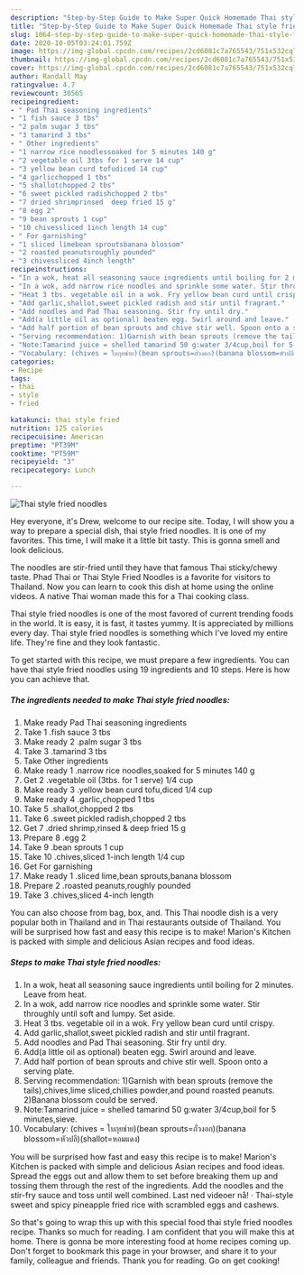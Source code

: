 ```yaml
---
description: "Step-by-Step Guide to Make Super Quick Homemade Thai style fried noodles"
title: "Step-by-Step Guide to Make Super Quick Homemade Thai style fried noodles"
slug: 1064-step-by-step-guide-to-make-super-quick-homemade-thai-style-fried-noodles
date: 2020-10-05T03:24:01.759Z
image: https://img-global.cpcdn.com/recipes/2cd6081c7a765543/751x532cq70/thai-style-fried-noodles-recipe-main-photo.jpg
thumbnail: https://img-global.cpcdn.com/recipes/2cd6081c7a765543/751x532cq70/thai-style-fried-noodles-recipe-main-photo.jpg
cover: https://img-global.cpcdn.com/recipes/2cd6081c7a765543/751x532cq70/thai-style-fried-noodles-recipe-main-photo.jpg
author: Randall May
ratingvalue: 4.7
reviewcount: 30565
recipeingredient:
- " Pad Thai seasoning ingredients"
- "1 fish sauce 3 tbs"
- "2 palm sugar 3 tbs"
- "3 tamarind 3 tbs"
- " Other ingredients"
- "1 narrow rice noodlessoaked for 5 minutes 140 g"
- "2 vegetable oil 3tbs for 1 serve 14 cup"
- "3 yellow bean curd tofudiced 14 cup"
- "4 garlicchopped 1 tbs"
- "5 shallotchopped 2 tbs"
- "6 sweet pickled radishchopped 2 tbs"
- "7 dried shrimprinsed  deep fried 15 g"
- "8 egg 2"
- "9 bean sprouts 1 cup"
- "10 chivessliced 1inch length 14 cup"
- " For garnishing"
- "1 sliced limebean sproutsbanana blossom"
- "2 roasted peanutsroughly pounded"
- "3 chivessliced 4inch length"
recipeinstructions:
- "In a wok, heat all seasoning sauce ingredients until boiling for 2 minutes. Leave from heat."
- "In a wok, add narrow rice noodles and sprinkle some water. Stir throughly until soft and lumpy. Set aside."
- "Heat 3 tbs. vegetable oil in a wok. Fry yellow bean curd until crispy."
- "Add garlic,shallot,sweet pickled radish and stir until fragrant."
- "Add noodles and Pad Thai seasoning. Stir fry until dry."
- "Add(a little oil as optional) beaten egg. Swirl around and leave."
- "Add half portion of bean sprouts and chive stir well. Spoon onto a serving plate."
- "Serving recommendation: 1)Garnish with bean sprouts (remove the tails),chives,lime sliced,chillies powder,and pound roasted peanuts. 2)Banana blossom could be served."
- "Note:Tamarind juice = shelled tamarind 50 g:water 3/4cup,boil for 5 minutes,sieve."
- "Vocabulary: (chives = ใบกุยช่าย)(bean sprouts=ถั่วงอก)(banana blossom=หัวปลี)(shallot=หอมแดง)"
categories:
- Recipe
tags:
- thai
- style
- fried

katakunci: thai style fried 
nutrition: 125 calories
recipecuisine: American
preptime: "PT39M"
cooktime: "PT59M"
recipeyield: "3"
recipecategory: Lunch

---
```



![Thai style fried noodles](https://img-global.cpcdn.com/recipes/2cd6081c7a765543/751x532cq70/thai-style-fried-noodles-recipe-main-photo.jpg)

Hey everyone, it's Drew, welcome to our recipe site. Today, I will show you a way to prepare a special dish, thai style fried noodles. It is one of my favorites. This time, I will make it a little bit tasty. This is gonna smell and look delicious.

The noodles are stir-fried until they have that famous Thai sticky/chewy taste. Phad Thai or Thai Style Fried Noodles is a favorite for visitors to Thailand. Now you can learn to cook this dish at home using the online videos. A native Thai woman made this for a Thai cooking class.

Thai style fried noodles is one of the most favored of current trending foods in the world. It is easy, it is fast, it tastes yummy. It is appreciated by millions every day. Thai style fried noodles is something which I've loved my entire life. They're fine and they look fantastic.


To get started with this recipe, we must prepare a few ingredients. You can have thai style fried noodles using 19 ingredients and 10 steps. Here is how you can achieve that.

<!--inarticleads1-->

##### The ingredients needed to make Thai style fried noodles:

1. Make ready  Pad Thai seasoning ingredients
1. Take 1 .fish sauce 3 tbs
1. Make ready 2 .palm sugar 3 tbs
1. Take 3 .tamarind 3 tbs
1. Take  Other ingredients
1. Make ready 1 .narrow rice noodles,soaked for 5 minutes 140 g
1. Get 2 .vegetable oil (3tbs. for 1 serve) 1/4 cup
1. Make ready 3 .yellow bean curd tofu,diced 1/4 cup
1. Make ready 4 .garlic,chopped 1 tbs
1. Take 5 .shallot,chopped 2 tbs
1. Take 6 .sweet pickled radish,chopped 2 tbs
1. Get 7 .dried shrimp,rinsed &amp; deep fried 15 g
1. Prepare 8 .egg 2
1. Take 9 .bean sprouts 1 cup
1. Take 10 .chives,sliced 1-inch length 1/4 cup
1. Get  For garnishing
1. Make ready 1 .sliced lime,bean sprouts,banana blossom
1. Prepare 2 .roasted peanuts,roughly pounded
1. Take 3 .chives,sliced 4-inch length


You can also choose from bag, box, and. This Thai noodle dish is a very popular both in Thailand and in Thai restaurants outside of Thailand. You will be surprised how fast and easy this recipe is to make! Marion&#39;s Kitchen is packed with simple and delicious Asian recipes and food ideas. 

<!--inarticleads2-->

##### Steps to make Thai style fried noodles:

1. In a wok, heat all seasoning sauce ingredients until boiling for 2 minutes. Leave from heat.
1. In a wok, add narrow rice noodles and sprinkle some water. Stir throughly until soft and lumpy. Set aside.
1. Heat 3 tbs. vegetable oil in a wok. Fry yellow bean curd until crispy.
1. Add garlic,shallot,sweet pickled radish and stir until fragrant.
1. Add noodles and Pad Thai seasoning. Stir fry until dry.
1. Add(a little oil as optional) beaten egg. Swirl around and leave.
1. Add half portion of bean sprouts and chive stir well. Spoon onto a serving plate.
1. Serving recommendation: 1)Garnish with bean sprouts (remove the tails),chives,lime sliced,chillies powder,and pound roasted peanuts. 2)Banana blossom could be served.
1. Note:Tamarind juice = shelled tamarind 50 g:water 3/4cup,boil for 5 minutes,sieve.
1. Vocabulary: (chives = ใบกุยช่าย)(bean sprouts=ถั่วงอก)(banana blossom=หัวปลี)(shallot=หอมแดง)


You will be surprised how fast and easy this recipe is to make! Marion&#39;s Kitchen is packed with simple and delicious Asian recipes and food ideas. Spread the eggs out and allow them to set before breaking them up and tossing them through the rest of the ingredients. Add the noodles and the stir-fry sauce and toss until well combined. Last ned videoer nå! · Thai-style sweet and spicy pineapple fried rice with scrambled eggs and cashews. 

So that's going to wrap this up with this special food thai style fried noodles recipe. Thanks so much for reading. I am confident that you will make this at home. There is gonna be more interesting food at home recipes coming up. Don't forget to bookmark this page in your browser, and share it to your family, colleague and friends. Thank you for reading. Go on get cooking!

